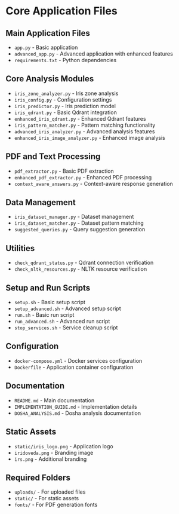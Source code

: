 # Core Application Files

## Main Application Files
- `app.py` - Basic application
- `advanced_app.py` - Advanced application with enhanced features
- `requirements.txt` - Python dependencies

## Core Analysis Modules
- `iris_zone_analyzer.py` - Iris zone analysis
- `iris_config.py` - Configuration settings
- `iris_predictor.py` - Iris prediction model
- `iris_qdrant.py` - Basic Qdrant integration
- `enhanced_iris_qdrant.py` - Enhanced Qdrant features
- `iris_pattern_matcher.py` - Pattern matching functionality
- `advanced_iris_analyzer.py` - Advanced analysis features
- `enhanced_iris_image_analyzer.py` - Enhanced image analysis

## PDF and Text Processing
- `pdf_extractor.py` - Basic PDF extraction
- `enhanced_pdf_extractor.py` - Enhanced PDF processing
- `context_aware_answers.py` - Context-aware response generation

## Data Management
- `iris_dataset_manager.py` - Dataset management
- `iris_dataset_matcher.py` - Dataset pattern matching
- `suggested_queries.py` - Query suggestion generation

## Utilities
- `check_qdrant_status.py` - Qdrant connection verification
- `check_nltk_resources.py` - NLTK resource verification

## Setup and Run Scripts
- `setup.sh` - Basic setup script
- `setup_advanced.sh` - Advanced setup script
- `run.sh` - Basic run script
- `run_advanced.sh` - Advanced run script
- `stop_services.sh` - Service cleanup script

## Configuration
- `docker-compose.yml` - Docker services configuration
- `Dockerfile` - Application container configuration

## Documentation
- `README.md` - Main documentation
- `IMPLEMENTATION_GUIDE.md` - Implementation details
- `DOSHA_ANALYSIS.md` - Dosha analysis documentation

## Static Assets
- `static/iris_logo.png` - Application logo
- `iridoveda.png` - Branding image
- `irs.png` - Additional branding

## Required Folders
- `uploads/` - For uploaded files
- `static/` - For static assets
- `fonts/` - For PDF generation fonts
